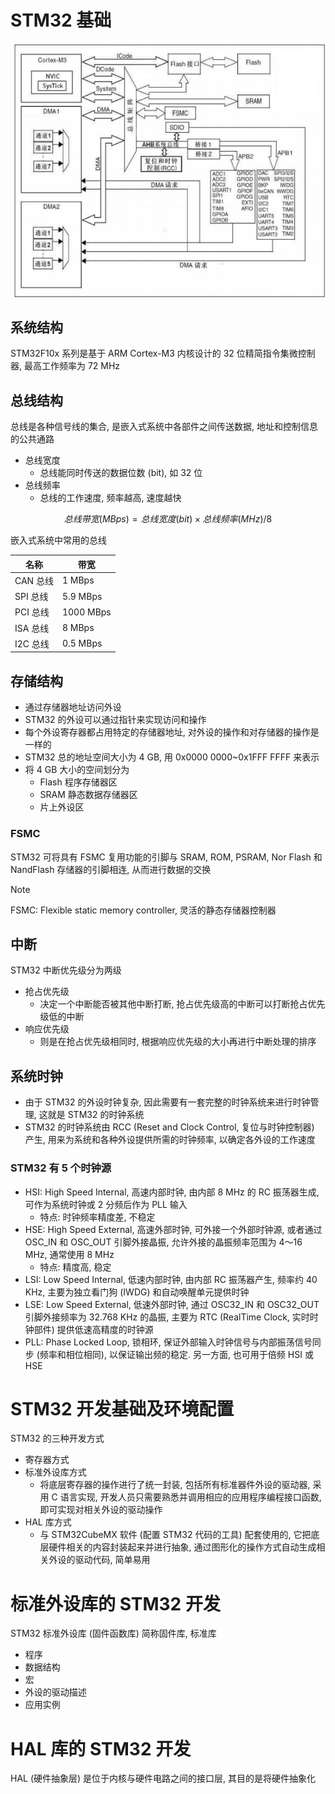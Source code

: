 # STM32 基础

![STM32F10x 芯片系统结构](./image/STM32F10x芯片系统结构.png)

## 系统结构

STM32F10x 系列是基于 ARM Cortex-M3 内核设计的 32 位精简指令集微控制器, 最高工作频率为 72 MHz

## 总线结构

总线是各种信号线的集合, 是嵌入式系统中各部件之间传送数据, 地址和控制信息的公共通路

- 总线宽度
  - 总线能同时传送的数据位数 (bit), 如 32 位
- 总线频率
  - 总线的工作速度, 频率越高, 速度越快

$$
总线带宽 (MBps)= 总线宽度 (bit)\times 总线频率 (MHz)/8
$$

嵌入式系统中常用的总线

| 名称     | 带宽      |
| -------- | --------- |
| CAN 总线 | 1 MBps    |
| SPI 总线 | 5.9 MBps  |
| PCI 总线 | 1000 MBps |
| ISA 总线 | 8 MBps    |
| I2C 总线 | 0.5 MBps  |

## 存储结构

- 通过存储器地址访问外设
- STM32 的外设可以通过指针来实现访问和操作
- 每个外设寄存器都占用特定的存储器地址, 对外设的操作和对存储器的操作是一样的
- STM32 总的地址空间大小为 4 GB, 用 0x0000 0000~0x1FFF FFFF 来表示
- 将 4 GB 大小的空间划分为
  - Flash 程序存储器区
  - SRAM 静态数据存储器区
  - 片上外设区

### FSMC

STM32 可将具有 FSMC 复用功能的引脚与 SRAM, ROM, PSRAM, Nor Flash 和 NandFlash 存储器的引脚相连, 从而进行数据的交换

> [!NOTE]
> FSMC: Flexible static memory controller, 灵活的静态存储器控制器

## 中断

STM32 中断优先级分为两级
- 抢占优先级
  - 决定一个中断能否被其他中断打断, 抢占优先级高的中断可以打断抢占优先级低的中断
- 响应优先级
  - 则是在抢占优先级相同时, 根据响应优先级的大小再进行中断处理的排序

## 系统时钟

- 由于 STM32 的外设时钟复杂, 因此需要有一套完整的时钟系统来进行时钟管理, 这就是 STM32 的时钟系统
- STM32 的时钟系统由 RCC (Reset and Clock Control, 复位与时钟控制器) 产生, 用来为系统和各种外设提供所需的时钟频率, 以确定各外设的工作速度

### STM32 有 5 个时钟源

- HSI: High Speed Internal, 高速内部时钟, 由内部 8 MHz 的 RC 振荡器生成, 可作为系统时钟或 2 分频后作为 PLL 输入
  - 特点: 时钟频率精度差, 不稳定
- HSE: High Speed External, 高速外部时钟, 可外接一个外部时钟源, 或者通过 OSC_IN 和 OSC_OUT 引脚外接晶振, 允许外接的晶振频率范围为 4～16 MHz, 通常使用 8 MHz
  - 特点: 精度高, 稳定
- LSI: Low Speed Internal, 低速内部时钟, 由内部 RC 振荡器产生, 频率约 40 KHz, 主要为独立看门狗 (IWDG) 和自动唤醒单元提供时钟
- LSE: Low Speed External, 低速外部时钟, 通过 OSC32_IN 和 OSC32_OUT 引脚外接频率为 32.768 KHz 的晶振, 主要为 RTC (RealTime Clock, 实时时钟部件) 提供低速高精度的时钟源
- PLL: Phase Locked Loop, 锁相环, 保证外部输入时钟信号与内部振荡信号同步 (频率和相位相同), 以保证输出频的稳定. 另一方面, 也可用于倍频 HSI 或 HSE

# STM32 开发基础及环境配置

STM32 的三种开发方式
- 寄存器方式
- 标准外设库方式
  - 将底层寄存器的操作进行了统一封装, 包括所有标准器件外设的驱动器, 采用 C 语言实现, 开发人员只需要熟悉并调用相应的应用程序编程接口函数, 即可实现对相关外设的驱动操作
- HAL 库方式
  - 与 STM32CubeMX 软件 (配置 STM32 代码的工具) 配套使用的, 它把底层硬件相关的内容封装起来并进行抽象, 通过图形化的操作方式自动生成相关外设的驱动代码, 简单易用

# 标准外设库的 STM32 开发

STM32 标准外设库 (固件函数库) 简称固件库, 标准库
- 程序
- 数据结构
- 宏
- 外设的驱动描述
- 应用实例

# HAL 库的 STM32 开发

HAL (硬件抽象层) 是位于内核与硬件电路之间的接口层, 其目的是将硬件抽象化
